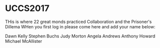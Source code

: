 # UCCS2017
THis is where 22 great monds practiced Collaboration and the Prisoner's Dillema
WHen you first log in please come here and add your name below:

Dawn Kelly
Stephen Buchs
Judy Morton
Angela Andrews
Anthony Howard
Michael McAllister
